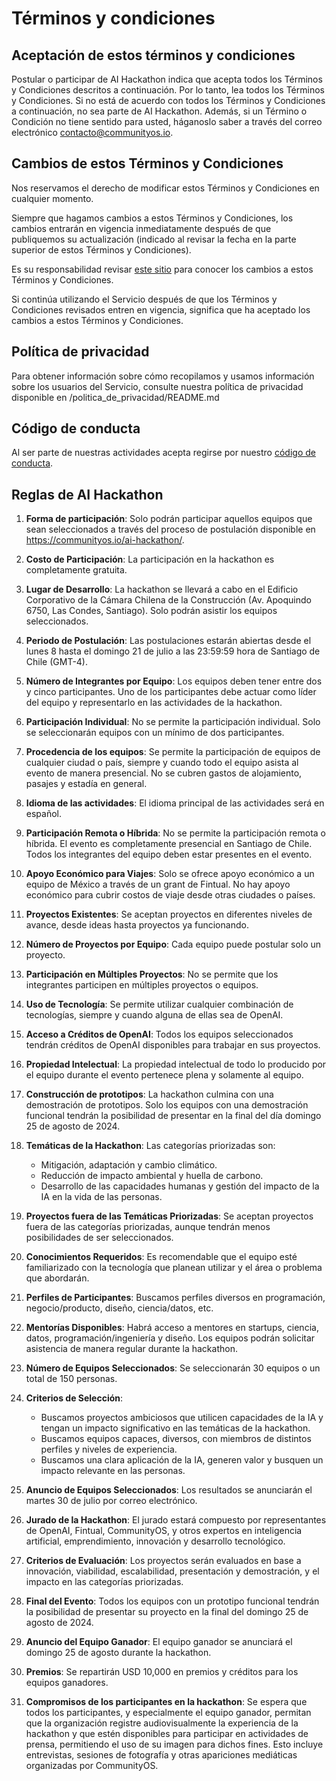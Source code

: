 # Términos y condiciones

## Aceptación de estos términos y condiciones

Postular o participar de AI Hackathon indica que acepta todos los Términos y Condiciones descritos a continuación. Por lo tanto, lea todos los Términos y Condiciones. Si no está de acuerdo con todos los Términos y Condiciones a continuación, no sea parte de AI Hackathon. Además, si un Término o Condición no tiene sentido para usted, háganoslo saber a través del correo electrónico contacto@communityos.io.

## Cambios de estos Términos y Condiciones

Nos reservamos el derecho de modificar estos Términos y Condiciones en cualquier momento.

Siempre que hagamos cambios a estos Términos y Condiciones, los cambios entrarán en vigencia inmediatamente después de que publiquemos su actualización (indicado al revisar la fecha en la parte superior de estos Términos y Condiciones).

Es su responsabilidad revisar [este sitio](https://github.com/CommunityOS/code_of_conduct/blob/main/terminos_condiciones_hackathon/README.md) para conocer los cambios a estos Términos y Condiciones.

Si continúa utilizando el Servicio después de que los Términos y Condiciones revisados entren en vigencia, significa que ha aceptado los cambios a estos Términos y Condiciones.

## Política de privacidad

Para obtener información sobre cómo recopilamos y usamos información sobre los usuarios del Servicio, consulte nuestra política de privacidad disponible en /politica\_de\_privacidad/README.md


## Código de conducta

Al ser parte de nuestras actividades acepta regirse por nuestro [código de conducta](https://github.com/CommunityOS/code\_of\_conduct/blob/main/README.md).

## Reglas de AI Hackathon

1. **Forma de participación**: Solo podrán participar aquellos equipos que sean seleccionados a través del proceso de postulación disponible en https://communityos.io/ai-hackathon/.

2. **Costo de Participación**: La participación en la hackathon es completamente gratuita.

3. **Lugar de Desarrollo**: La hackathon se llevará a cabo en el Edificio Corporativo de la Cámara Chilena de la Construcción (Av. Apoquindo 6750, Las Condes, Santiago). Solo podrán asistir los equipos seleccionados.

4. **Periodo de Postulación**: Las postulaciones estarán abiertas desde el lunes 8 hasta el domingo 21 de julio a las 23:59:59 hora de Santiago de Chile (GMT-4).

5. **Número de Integrantes por Equipo**: Los equipos deben tener entre dos y cinco participantes. Uno de los participantes debe actuar como líder del equipo y representarlo en las actividades de la hackathon.

6. **Participación Individual**: No se permite la participación individual. Solo se seleccionarán equipos con un mínimo de dos participantes.

7. **Procedencia de los equipos**: Se permite la participación de equipos de cualquier ciudad o país, siempre y cuando todo el equipo asista al evento de manera presencial. No se cubren gastos de alojamiento, pasajes y estadía en general.

8. **Idioma de las actividades**: El idioma principal de las actividades será en español.

9. **Participación Remota o Híbrida**: No se permite la participación remota o híbrida. El evento es completamente presencial en Santiago de Chile. Todos los integrantes del equipo deben estar presentes en el evento.

10. **Apoyo Económico para Viajes**: Solo se ofrece apoyo económico a un equipo de México a través de un grant de Fintual. No hay apoyo económico para cubrir costos de viaje desde otras ciudades o países.

11. **Proyectos Existentes**: Se aceptan proyectos en diferentes niveles de avance, desde ideas hasta proyectos ya funcionando.

12. **Número de Proyectos por Equipo**: Cada equipo puede postular solo un proyecto.

13. **Participación en Múltiples Proyectos**: No se permite que los integrantes participen en múltiples proyectos o equipos.

14. **Uso de Tecnología**: Se permite utilizar cualquier combinación de tecnologías, siempre y cuando alguna de ellas sea de OpenAI.

15. **Acceso a Créditos de OpenAI**: Todos los equipos seleccionados tendrán créditos de OpenAI disponibles para trabajar en sus proyectos.

16. **Propiedad Intelectual**: La propiedad intelectual de todo lo producido por el equipo durante el evento pertenece plena y solamente al equipo.

17. **Construcción de prototipos**: La hackathon culmina con una demostración de prototipos. Solo los equipos con una demostración funcional tendrán la posibilidad de presentar en la final del día domingo 25 de agosto de 2024.

18. **Temáticas de la Hackathon**: Las categorías priorizadas son:
	- Mitigación, adaptación y cambio climático.
	- Reducción de impacto ambiental y huella de carbono.
	- Desarrollo de las capacidades humanas y gestión del impacto de la IA en la vida de las personas.

19. **Proyectos fuera de las Temáticas Priorizadas**: Se aceptan proyectos fuera de las categorías priorizadas, aunque tendrán menos posibilidades de ser seleccionados.

20. **Conocimientos Requeridos**: Es recomendable que el equipo esté familiarizado con la tecnología que planean utilizar y el área o problema que abordarán.

21. **Perfiles de Participantes**: Buscamos perfiles diversos en programación, negocio/producto, diseño, ciencia/datos, etc.

22. **Mentorías Disponibles**: Habrá acceso a mentores en startups, ciencia, datos, programación/ingeniería y diseño. Los equipos podrán solicitar asistencia de manera regular durante la hackathon.

23. **Número de Equipos Seleccionados**: Se seleccionarán 30 equipos o un total de 150 personas.

24. **Criterios de Selección**:
	- Buscamos proyectos ambiciosos que utilicen capacidades de la IA y tengan un impacto significativo en las temáticas de la hackathon.
	- Buscamos equipos capaces, diversos, con miembros de distintos perfiles y niveles de experiencia.
	- Buscamos una clara aplicación de la IA, generen valor y busquen un impacto relevante en las personas.

25. **Anuncio de Equipos Seleccionados**: Los resultados se anunciarán el martes 30 de julio por correo electrónico.

26. **Jurado de la Hackathon**: El jurado estará compuesto por representantes de OpenAI, Fintual, CommunityOS, y otros expertos en inteligencia artificial, emprendimiento, innovación y desarrollo tecnológico.

27. **Criterios de Evaluación**: Los proyectos serán evaluados en base a innovación, viabilidad, escalabilidad, presentación y demostración, y el impacto en las categorías priorizadas.

28. **Final del Evento**: Todos los equipos con un prototipo funcional tendrán la posibilidad de presentar su proyecto en la final del domingo 25 de agosto de 2024.

29. **Anuncio del Equipo Ganador**: El equipo ganador se anunciará el domingo 25 de agosto durante la hackathon.

30. **Premios**: Se repartirán USD 10,000 en premios y créditos para los equipos ganadores.

31. **Compromisos de los participantes en la hackathon**: Se espera que todos los participantes, y especialmente el equipo ganador, permitan que la organización registre audiovisualmente la experiencia de la hackathon y que estén disponibles para participar en actividades de prensa, permitiendo el uso de su imagen para dichos fines. Esto incluye entrevistas, sesiones de fotografía y otras apariciones mediáticas organizadas por CommunityOS.